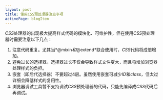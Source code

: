 ```yaml
---
layout: post
title: 使用CSS预处理器注意事项
activePage: blogItem
---
```


*CSS*处理器的出现极大提高样式代码的模块化、可维护性，但在使用*CSS*预处理器时需要注意以下几点：

1. 注意代码重复。尤其当*@mixin*和*@extend*联合使用时，*CSS*代码将成倍增加。
2. 避免过长的选择器。选择器过长不仅会导致样式文件变大，而且将增加浏览器处理样式的负担。
3. 嵌套（即后代选择器）不要超过4层。虽然使用嵌套可减少*ID*和*class*，但太过详细会降低样式的复用性。
4. 浏览器调试工具暂不支持调试*CSS*预处理器的代码，只能先编译成*CSS*代码后再调试。 

